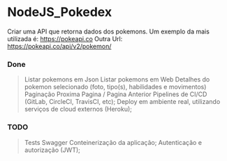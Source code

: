 # NodeJS_Pokedex

Criar uma API que retorna dados dos pokemons. 
Um exemplo da mais utilizada é: https://pokeapi.co
Outra Url: https://pokeapi.co/api/v2/pokemon/

### Done
> Listar pokemons em Json
> Listar pokemons em Web
> Detalhes do pokemon selecionado (foto, tipo(s), habilidades e movimentos)
> Paginação
> Proxima Pagina / Pagina Anterior
> Pipelines de CI/CD (GitLab, CircleCI, TravisCI, etc); 
> Deploy em ambiente real, utilizando serviços de cloud externos (Heroku); 

### TODO
> Tests
> Swagger
> Conteinerização da aplicação; 
> Autenticação e autorização (JWT); 
